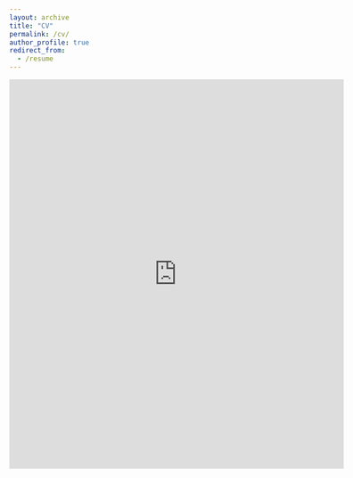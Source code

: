```yaml
---
layout: archive
title: "CV"
permalink: /cv/
author_profile: true
redirect_from:
  - /resume
---
```

<embed src="https://g185.github.io//files/Academic_CV.pdf" width="600" height="700" type='application/pdf'> 